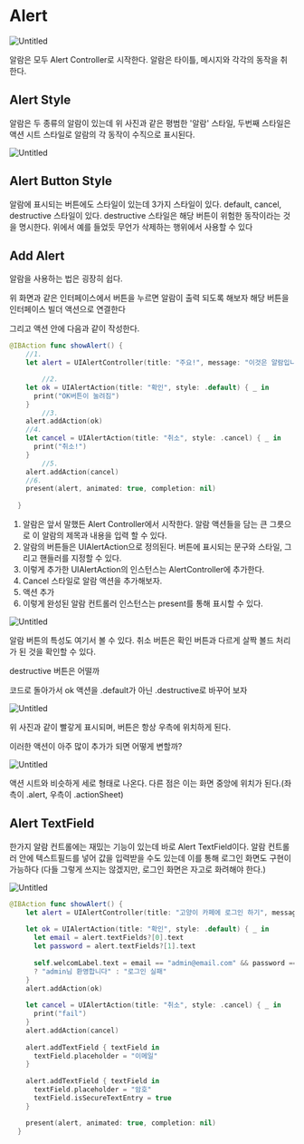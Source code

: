 # Alert

![Untitled](Alert/Untitled.png)

알람은 모두 Alert Controller로 시작한다. 알람은 타이틀, 메시지와 각각의 동작을 취한다.

## Alert Style

알람은 두 종류의 알람이 있는데 위 사진과 같은 평범한 '알람' 스타일, 두번째 스타일은 액션 시트 스타일로 알람의 각 동작이 수직으로 표시된다.

![Untitled](Alert/Untitled.png)

## Alert Button Style

알람에 표시되는 버튼에도 스타일이 있는데 3가지 스타일이 있다. default, cancel, destructive 스타일이 있다. destructive 스타일은 해당 버튼이 위험한 동작이라는 것을 명시한다. 위에서 예를 들었듯 무언가 삭제하는 행위에서 사용할 수 있다

## Add Alert

알람을 사용하는 법은 굉장히 쉽다.

위 화면과 같은 인터페이스에서 버튼을 누르면 알람이 출력 되도록 해보자 해당 버튼을 인터페이스 빌더 액션으로 연결한다

그리고 액션 안에 다음과 같이 작성한다.

```swift
@IBAction func showAlert() {
    //1. 
    let alert = UIAlertController(title: "주요!", message: "이것은 알람입니다 자세히보세요!", preferredStyle: .alert)

		//2.
    let ok = UIAlertAction(title: "확인", style: .default) { _ in
      print("OK버튼이 눌려짐")
    }
		//3.
    alert.addAction(ok)
    //4.
    let cancel = UIAlertAction(title: "취소", style: .cancel) { _ in
      print("취소!")
    }
		//5.
    alert.addAction(cancel)
    //6.
    present(alert, animated: true, completion: nil)
   
  }
```

1. 알람은 앞서 말했든 Alert Controller에서 시작한다. 알람 액션들을 담는 큰 그릇으로 이 알람의 제목과 내용을 입력 할 수 있다.
2. 알람의 버튼들은 UIAlertAction으로 정의된다. 버튼에 표시되는 문구와 스타일, 그리고 핸들러를 지정할 수 있다.
3. 이렇게 추가한 UIAlertAction의 인스턴스는 AlertController에 추가한다.
4. Cancel 스타일로 알람 액션을 추가해보자.
5. 액션 추가
6. 이렇게 완성된 알람 컨트롤러 인스턴스는 present를 통해 표시할 수 있다.

![Untitled](Alert%201ed9895c8b074424bf440b3a8f21bb21/Untitled%201.png)

알람 버튼의 특성도 여기서 볼 수 있다. 취소 버튼은 확인 버튼과 다르게 살짝 볼드 처리가 된 것을 확인할 수 있다.

destructive 버튼은 어떨까

코드로 돌아가서 ok 액션을 .default가 아닌 .destructive로 바꾸어 보자

![Untitled](Alert/Untitled%202.png)

위 사진과 같이 빨갛게 표시되며, 버튼은 항상 우측에 위치하게 된다. 

이러한 액션이 아주 많이 추가가 되면 어떻게 변할까?

![Untitled](Alert/Untitled%203.png)

액션 시트와 비슷하게 세로 형태로 나온다. 다른 점은 이는 화면 중앙에 위치가 된다.(좌측이 .alert, 우측이 .actionSheet)

## Alert TextField

한가지 알람 컨트롤에는 재밌는 기능이 있는데 바로 Alert TextField이다. 알람 컨트롤러 안에 텍스트필드를 넣어 값을 입력받을 수도 있는데 이를 통해 로그인 화면도 구현이 가능하다 (다들 그렇게 쓰지는 않겠지만, 로그인 화면은 자고로 화려해야 한다.)

![Untitled](Alert/Untitled%204.png)

```swift
@IBAction func showAlert() {
    let alert = UIAlertController(title: "고양이 카페에 로그인 하기", message: "고양이 카페에 로그인 하기 위한 이메일과 비밀번호를 입력해 주세요", preferredStyle: .alert)
    
    let ok = UIAlertAction(title: "확인", style: .default) { _ in
      let email = alert.textFields?[0].text
      let password = alert.textFields?[1].text
      
      self.welcomLabel.text = email == "admin@email.com" && password == "123456"
      ? "admin님 환영합니다" : "로그인 실패"
    }
    alert.addAction(ok)
    
    let cancel = UIAlertAction(title: "취소", style: .cancel) { _ in
      print("fail")
    }
    alert.addAction(cancel)
    
    alert.addTextField { textField in
      textField.placeholder = "이메일"
    }
    
    alert.addTextField { textField in
      textField.placeholder = "암호"
      textField.isSecureTextEntry = true
    }

    present(alert, animated: true, completion: nil)
  }
```
